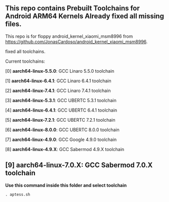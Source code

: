 This repo contains Prebuilt Toolchains for Android ARM64 Kernels
Already fixed all missing files.
-----------------------------------------
This repo is for floppy android_kernel_xiaomi_msm8996 from https://github.com/JonasCardoso/android_kernel_xiaomi_msm8996.

fixed all toolchains.

Current toolchains:

[0] **aarch64-linux-5.5.0**: GCC Linaro 5.5.0 toolchain

[1] **aarch64-linux-6.4.1**: GCC Linaro 6.4.1 toolchain

[2] **aarch64-linux-7.4.1**: GCC Linaro 7.4.1 toolchain

[3] **aarch64-linux-5.3.1**: GCC UBERTC 5.3.1 toolchain

[4] **aarch64-linux-6.4.1**: GCC UBERTC 6.4.1 toolchain

[5] **aarch64-linux-7.2.1**: GCC UBERTC 7.2.1 toolchain

[6] **aarch64-linux-8.0.0**: GCC UBERTC 8.0.0 toolchain

[7] **aarch64-linux-4.9.0**: GCC Google 4.9.0 toolchain

[8] **aarch64-linux-4.9.X**: GCC Sabermod 4.9.X toolchain

[9] **aarch64-linux-7.0.X**: GCC Sabermod 7.0.X toolchain
-----------------------------------------

**Use this command inside this folder and select toolchain**
```
. aptess.sh
```

